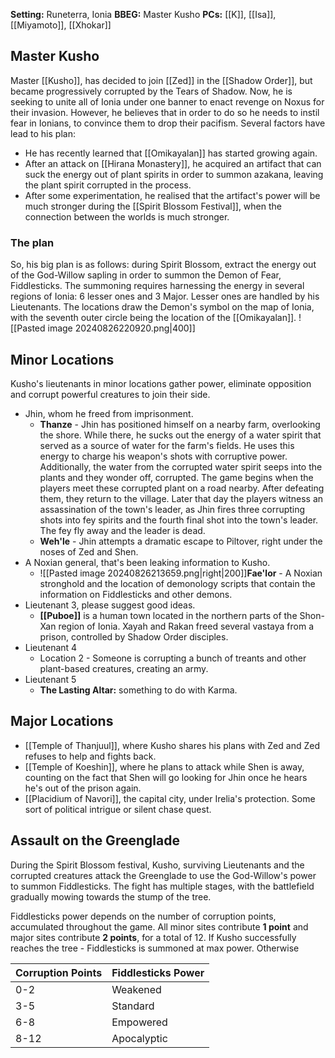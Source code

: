 
**Setting:** Runeterra, Ionia
**BBEG:** Master Kusho
**PCs:** [[K]], [[Isa]], [[Miyamoto]], [[Xhokar]]
## Master Kusho
Master [[Kusho]], has decided to join [[Zed]] in the [[Shadow Order]], but became progressively corrupted by the Tears of Shadow. Now, he is seeking to unite all of Ionia under one banner to enact revenge on Noxus for their invasion. However, he believes that in order to do so he needs to instil fear in Ionians, to convince them to drop their pacifism.
Several factors have lead to his plan:
- He has recently learned that [[Omikayalan]] has started growing again.
- After an attack on [[Hirana Monastery]], he acquired an artifact that can suck the energy out of plant spirits in order to summon azakana, leaving the plant spirit corrupted in the process.
- After some experimentation, he realised that the artifact's power will be much stronger during the [[Spirit Blossom Festival]], when the connection between the worlds is much stronger.
### The plan
So, his big plan is as follows: during Spirit Blossom, extract the energy out of the God-Willow sapling in order to summon the Demon of Fear, Fiddlesticks. The summoning requires harnessing the energy in several regions of Ionia: 6 lesser ones and 3 Major. Lesser ones are handled by his Lieutenants. The locations draw the Demon's symbol on the map of Ionia, with the seventh outer circle being the location of the [[Omikayalan]].
![[Pasted image 20240826220920.png|400]]

## Minor Locations
Kusho's lieutenants in minor locations gather power, eliminate opposition and corrupt powerful creatures to join their side.
- Jhin, whom he freed from imprisonment.
	- **Thanze** - Jhin has positioned himself on a nearby farm, overlooking the shore. While there, he sucks out the energy of a water spirit that served as a source of water for the farm's fields. He uses this energy to charge his weapon's shots with corruptive power. Additionally, the water from the corrupted water spirit seeps into the plants and they wonder off, corrupted. The game begins when the players meet these corrupted plant on a road nearby. After defeating them, they return to the village. Later that day the players witness an assassination of the town's leader, as Jhin fires three corrupting shots into fey spirits and the fourth final shot into the town's leader. The fey fly away and the leader is dead.
	- **Weh'le** - Jhin attempts a dramatic escape to Piltover, right under the noses of Zed and Shen.
- A Noxian general, that's been leaking information to Kusho.
    - ![[Pasted image 20240826213659.png|right|200]]**Fae'lor** - A Noxian stronghold and the location of demonology scripts that contain the information on Fiddlesticks and other demons. 
- Lieutenant 3, please suggest good ideas.
    - **[[Puboe]]** is a human town located in the northern parts of the Shon-Xan region of Ionia. Xayah and Rakan freed several vastaya from a prison, controlled by Shadow Order disciples.
- Lieutenant 4
	 - Location 2 - Someone is corrupting a bunch of treants and other plant-based creatures, creating an army.
- Lieutenant 5
	 - **The Lasting Altar:** something to do with Karma.

## Major Locations
- [[Temple of Thanjuul]], where Kusho shares his plans with Zed and Zed refuses to help and fights back.  
- [[Temple of Koeshin]], where he plans to attack while Shen is away, counting on the fact that Shen will go looking for Jhin once he hears he's out of the prison again.
- [[Placidium of Navori]], the capital city, under Irelia's protection. Some sort of political intrigue or silent chase quest.
  
## Assault on the Greenglade
During the Spirit Blossom festival, Kusho, surviving Lieutenants and the corrupted creatures attack the Greenglade to use the God-Willow's power to summon Fiddlesticks. 
The fight has multiple stages, with the battlefield gradually mowing towards the stump of the tree.

Fiddlesticks power depends on the number of corruption points, accumulated throughout the game. All minor sites contribute **1 point** and major sites contribute **2 points**, for a total of 12. If Kusho successfully reaches the tree - Fiddlesticks is summoned at max power. Otherwise

| Corruption Points | Fiddlesticks Power |
| ----------------- | ------------------ |
| 0-2               | Weakened           |
| 3-5               | Standard           |
| 6-8               | Empowered          |
| 8-12              | Apocalyptic        |
